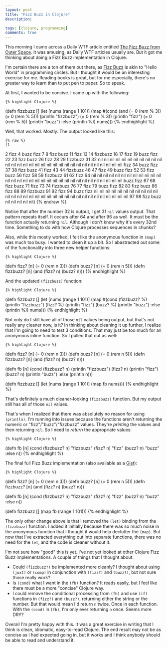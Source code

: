 ```yaml
---
layout: post
title: "Fizz Buzz in Clojure"
description: 

tags: [clojure, programming]
comments: true
---
```


This morning I came across a Daily WTF article entitled [The Fizz Buzz from Outer Space](http://thedailywtf.com/Articles/The-Fizz-Buzz-from-Outer-Space.aspx). It was amusing, as Daily WTF articles usually are. But it got me thinking about doing a Fizz Buzz implementation in Clojure.

I'm certain there are a ton of them out there, as [Fizz Buzz](http://en.wikipedia.org/wiki/Fizz_buzz) is akin to "Hello World" in programming circles. But I thought it would be an interesting exercise for me. Reading books is great, but for me especially, there's no greater way to learn than to put pen to paper. So to speak.

At first, I wanted to be concise. I came up with the following:

    {% highlight Clojure %}
(defn fizzbuzz []
  (let [nums (range 1 101)]
    (map #(cond (and (= 0 (rem % 3)) (= 0 (rem % 5))) (println "fizzbuzz") (= 0 (rem % 3)) (println "fizz") (= 0 (rem % 5)) (println "buzz") :else (println %)) nums)))
    {% endhighlight %}

Well, that worked. Mostly. The output looked like this:

    {% raw %}
    (1
2
fizz
4
buzz
fizz
7
8
fizz
buzz
11
fizz
13
14
fizzbuzz
16
17
fizz
19
buzz
fizz
22
23
fizz
buzz
26
fizz
28
29
fizzbuzz
31
32
nil nil nil nil nil nil nil nil nil nil nil nil nil nil nil nil nil nil nil nil nil nil nil nil nil nil nil nil nil nil nil fizz
34
buzz
fizz
37
38
fizz
buzz
41
fizz
43
44
fizzbuzz
46
47
fizz
49
buzz
fizz
52
53
fizz
buzz
56
fizz
58
59
fizzbuzz
61
62
fizz
64
nil nil nil nil nil nil nil nil nil nil nil nil nil nil nil nil nil nil nil nil nil nil nil nil nil nil nil nil nil nil nil nil buzz
fizz
67
68
fizz
buzz
71
fizz
73
74
fizzbuzz
76
77
fizz
79
buzz
fizz
82
83
fizz
buzz
86
fizz
88
89
fizzbuzz
91
92
fizz
94
buzz
fizz
nil nil nil nil nil nil nil nil nil nil nil nil nil nil nil nil nil nil nil nil nil nil nil nil nil nil nil nil nil nil nil nil 97
98
fizz
buzz
nil nil nil nil nil)
    {% endraw %}

Notice that after the number 32 is output, I get 31 `nil` values output. That pattern repeats itself. It occurs after 64 and after 96 as well. It must be the function actually returning `nil`. Although I don't know why it's every 32nd time. Something to do with how Clojure processes sequences in chunks?

Also, while this mostly worked, I felt like the anonymous function in `(map)` was much too busy. I wanted to clean it up a bit. So I abastracted out some of the functionality into three new helper functions:

    {% highlight Clojure %}
(defn fizz? [n] (= 0 (rem n 3)))
(defn buzz? [n] (= 0 (rem n 5)))
(defn fizzbuzz? [n] (and (fizz? n) (buzz? n)))
    {% endhighlight %}

And the updated `(fizzbuzz)` function:

    {% highlight Clojure %}
(defn fizzbuzz []
  (let [nums (range 1 101)]
    (map #(cond (fizzbuzz? %) (println "fizzbuzz") (fizz? %) (println "fizz") (buzz? %) (println "buzz") :else (println %)) nums)))
    {% endhighlight %}

Not only do I still have all of those `nil` values being output, but that's not really any cleaner now, is it? In thinking about cleaning it up further, I realize that I'm going to need to test 3 conditions. That may just be too much for an anonymous inline function. So I pulled that out as well:

    {% highlight Clojure %}
(defn fizz? [n] (= 0 (rem n 3)))
(defn buzz? [n] (= 0 (rem n 5)))
(defn fizzbuzz? [n] (and (fizz? n) (buzz? n)))

(defn fb [n]
  (cond
   (fizzbuzz? n) (println "fizzbuzz")
   (fizz? n) (println "fizz")
   (buzz? n) (println "buzz")
   :else (println n)))

(defn fizzbuzz []
  (let [nums (range 1 101)]
    (map fb nums)))
    {% endhighlight %}

That's definitely a much cleaner-looking `(fizzbuzz)` function. But my output still has all of those `nil` values.

That's when I realized that there was absolutely no reason for using `(println)`. I'm running into issues because the functions aren't returning the numeric or "fizz"/"buzz"/"fizzbuzz" values. They're _printing_ the values and then returning `nil`. So I need to _return_ the appropriate values:

    {% highlight Clojure %}
(defn fb [n]
  (cond
   (fizzbuzz? n) "fizzbuzz"
   (fizz? n) "fizz"
   (buzz? n) "buzz"
   :else n))
    {% endhighlight %}

The final full Fizz Buzz implementation (also available as a [Gist](https://gist.github.com/charliegriefer/9fb301f499f22360b0a7)):

    {% highlight Clojure %}
(defn fizz? [n] (= 0 (rem n 3)))
(defn buzz? [n] (= 0 (rem n 5)))
(defn fizzbuzz? [n] (and (fizz? n) (buzz? n)))

(defn fb [n]
  (cond
   (fizzbuzz? n) "fizzbuzz"
   (fizz? n) "fizz"
   (buzz? n) "buzz"
   :else n))

(defn fizzbuzz []
  (map fb (range 1 101)))
    {% endhighlight %}

The only other change above is that I removed the `(let)` binding from the `(fizzbuzz)` function. I added it initially because there was so much noise in the anonymous function that I thought it would help declutter the `(map)`. But now that I've extracted everything out into separate functions, there was no need for the `let`, and the code is cleaner without it.

I'm not sure how "good" this is yet. I've not yet looked at other Clojure Fizz Buzz implementations. A couple of things that I thought about:

- Could `(fizzbuzz?)` be implemented more cleanly? I thought about using `(juxt)` or `(comp)` in conjunction with `(fizz?)` and `(buzz?)`, but not sure those really work?
- Is `(cond)` what I want in the `(fb)` function? It reads easily, but I feel like there must be a more "concise" Clojure way.
- I could remove the conditional processing from `(fb)` and use `(if)` functions in `(fizz?)` and `(buzz?)`, returning either the string or the number. But that would mean I'd return `n` twice. Once in each function. With the `(cond)` in `(fb)`, I'm only ever returning `n` once. Seems more DRY?

Overall I'm pretty happy with this. It was a great exercise in writing that I think is clean, idiomatic, easy-to-read Clojure. The end result may not be as concise as I had expected going in, but it works and I think anybody should be able to read and understand it.
